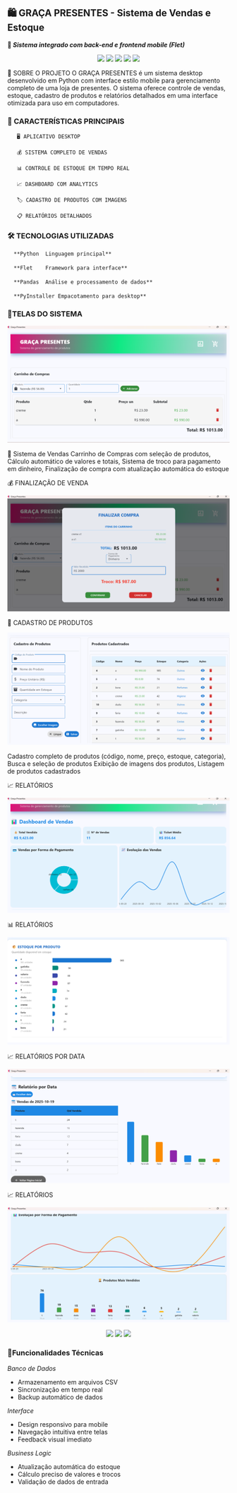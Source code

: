 ## 🛍️ GRAÇA PRESENTES - Sistema de Vendas e Estoque

**🚀 _Sistema integrado com back-end e frontend mobile (Flet)_**

<p align="center">
   <img src="https://img.shields.io/badge/Python-3776AB?style=for-the-badge&logo=python&logoColor=white">
   <img src="https://img.shields.io/badge/Flet-0078D4?style=for-the-badge&logo=flutter&logoColor=white">
   <img src="https://img.shields.io/badge/SQLite-003B57?style=for-the-badge&logo=sqlite&logoColor=white">
   <img src="https://img.shields.io/badge/Desktop-APP-4ECDC4?style=for-the-badge">
   <img src="https://img.shields.io/badge/Windows-0078D6?style=for-the-badge&logo=windows&logoColor=white">



</p>

🌟 SOBRE O PROJETO
O GRAÇA PRESENTES é um sistema desktop desenvolvido em Python com interface estilo mobile para gerenciamento completo de uma loja de presentes. O sistema oferece controle de vendas, estoque, cadastro de produtos e relatórios detalhados em uma interface otimizada para uso em computadores.

### 🎯 CARACTERÍSTICAS PRINCIPAIS

       🖥️ APLICATIVO DESKTOP 
      
       💰 SISTEMA COMPLETO DE VENDAS
      
       📊 CONTROLE DE ESTOQUE EM TEMPO REAL
      
       📈 DASHBOARD COM ANALYTICS
      
       🏷️ CADASTRO DE PRODUTOS COM IMAGENS
      
       📋 RELATÓRIOS DETALHADOS

### 🛠️ TECNOLOGIAS UTILIZADAS

      **Python	Linguagem principal**
      
      **Flet	Framework para interface**
      
      **Pandas	Análise e processamento de dados**
      
      **PyInstaller	Empacotamento para desktop**

### 🎯TELAS DO SISTEMA

![Tela do App](assets/Captura%20de%20tela%202025-10-19%20003701.png)

 🛒 Sistema de Vendas
Carrinho de Compras com seleção de produtos,  Cálculo automático de valores e totais,  Sistema de troco para pagamento em dinheiro,
Finalização de compra com atualização automática do estoque

 💰 FINALIZAÇÃO DE VENDA

![Tela do App](assets/Captura%20de%20tela%202025-10-19%20003842.png)

 📝 CADASTRO DE PRODUTOS

![Tela do App](assets/Captura%20de%20tela%202025-10-19%20004036.png)

Cadastro completo de produtos (código, nome, preço, estoque, categoria), Busca e seleção de produtos
Exibição de imagens dos produtos, Listagem de produtos cadastrados

 📈 RELATÓRIOS 

![Tela do App](assets/Captura%20de%20tela%202025-10-19%20004215.png)

 📊 RELATÓRIOS 

![Tela do App](assets/Captura%20de%20tela%202025-10-19%20004301.png)


 📈 RELATÓRIOS POR DATA

![Tela do App](assets/Captura%20de%20tela%202025-10-19%20004504.png)

 📈 RELATÓRIOS 

![Tela do App](assets/Captura%20de%20tela%202025-10-19%20004602.png)

<p align="center">
 


  <img src="https://img.shields.io/badge/Python-3776AB?style=for-the-badge&logo=python&logoColor=white">
  <img src="https://img.shields.io/badge/Flet-0178FF?style=for-the-badge&logo=flet&logoColor=white">
  <img src="https://img.shields.io/badge/SQLite-003B57?style=for-the-badge&logo=sqlite&logoColor=white">
  
</p>

 ### 💾Funcionalidades Técnicas

  *Banco de Dados*
 
- Armazenamento em arquivos CSV
- Sincronização em tempo real
- Backup automático de dados
  
 *Interface*

- Design responsivo para mobile
- Navegação intuitiva entre telas
- Feedback visual imediato

 *Business Logic*

- Atualização automática do estoque
- Cálculo preciso de valores e trocos
- Validação de dados de entrada

 








